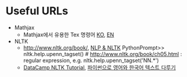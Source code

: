 # Useful URLs
+ Mathjax
  - Mathjax에서 유용한 Tex 명령어 [KO](https://www.onemathematicalcat.org/MathJaxDocumentation/MathJaxKorean/TeXSyntax_ko.html), [EN](https://www.onemathematicalcat.org/MathJaxDocumentation/TeXSyntax.htm)
+ NLTK
  - http://www.nltk.org/book/, [NLP & NLTK](https://cheatography.com/murenei/cheat-sheets/natural-language-processing-with-python-and-nltk/)
    PythonPrompt>> nltk.help.upenn_tagset()  # http://www.nltk.org/book/ch05.html : regular expression, e.g. nltk.help.upenn_tagset('NN.*')
  - [DataCamp NLTK Tutorial](https://www.datacamp.com/community/tutorials/text-analytics-beginners-nltk), [파이썬으로 영어와 한국어 텍스트 다루기](https://www.lucypark.kr/courses/2015-dm/text-mining.html)
